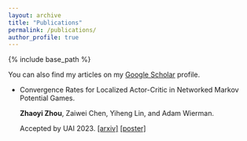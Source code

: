 ```yaml
---
layout: archive
title: "Publications"
permalink: /publications/
author_profile: true
---
```


<!-- {% if author.googlescholar %} -->
  <!-- You can also find my articles on <u><a href="{{author.googlescholar}}">my Google Scholar profile</a>.</u> -->
<!-- {% endif %} -->

{% include base_path %}

<!-- {% for post in site.publications reversed %}
  {% include archive-single.html %}
{% endfor %} -->


You can also find my articles on my [Google Scholar](https://scholar.google.com/citations?user=9fPuoP4AAAAJ&hl=zh-CN) profile.

<!-- - Free from Bellman Completeness: Trajectory Stitching via Model-based Return-conditioned Supervised Learning.

**Zhaoyi Zhou**, Chuning Zhu, Runlong Zhou, Qiwen Cui, Abhishek Gupta, and Simon S. Du.

Submitted to ICLR 2024. -->

- Convergence Rates for Localized Actor-Critic in Networked Markov Potential Games.

  **Zhaoyi Zhou**, Zaiwei Chen, Yiheng Lin, and Adam Wierman.

  Accepted by UAI 2023. [[arxiv]](https://arxiv.org/abs/2303.04865) [[poster]](/files/UAI2023_Poster_Networked_Markov_Games.pdf)
